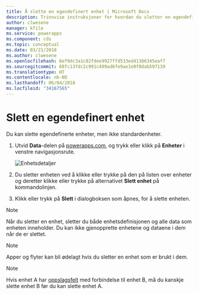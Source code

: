 ```yaml
---
title: Å slette en egendefinert enhet | Microsoft Docs
description: Trinnvise instruksjoner for hvordan du sletter en egendefinert enhet og fjerner alle data i PowerApps
author: clwesene
manager: kfile
ms.service: powerapps
ms.component: cds
ms.topic: conceptual
ms.date: 03/21/2018
ms.author: clwesene
ms.openlocfilehash: 6ef9dc3a1c82fdee9927ffd533ed41386345eaf7
ms.sourcegitcommit: 68fc13fdc2c991c499ad6fe9ae1e0f8dab597139
ms.translationtype: HT
ms.contentlocale: nb-NO
ms.lasthandoff: 06/04/2018
ms.locfileid: "34167565"
---
```

# <a name="delete-a-custom-entity"></a>Slett en egendefinert enhet
Du kan slette egendefinerte enheter, men ikke standardenheter.

1. Utvid **Data**-delen på [powerapps.com](https://web.powerapps.com), og trykk eller klikk på **Enheter** i venstre navigasjonsrute.

    ![Enhetsdetaljer](./media/data-platform-cds-create-entity/entitylist.png "Enhetsliste")

2. Du sletter enheten ved å klikke eller trykke på den på listen over enheter og deretter klikke eller trykke på alternativet **Slett enhet** på kommandolinjen.

3. Klikk eller trykk på **Slett** i dialogboksen som åpnes, for å slette enheten.

>[!NOTE]
>Når du sletter en enhet, sletter du både enhetsdefinisjonen og alle data som enheten inneholder. Du kan ikke gjenopprette enhetene og dataene i dem når de er slettet.

>[!NOTE]
>Apper og flyter kan bli ødelagt hvis du sletter en enhet som er brukt i dem.

>[!NOTE]
>Hvis enhet A har [oppslagsfelt](data-platform-entity-lookup.md) med forbindelse til enhet B, må du kanskje slette enhet B før du kan slette enhet A.

